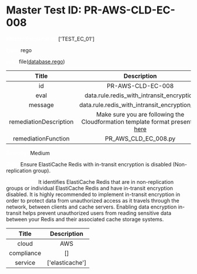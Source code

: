 



# Master Test ID: PR-AWS-CLD-EC-008


***<font color="white">Master Snapshot Id:</font>*** ['TEST_EC_01']

***<font color="white">type:</font>*** rego

***<font color="white">rule:</font>*** file([database.rego])  
  
  
  
  

|Title|Description|
| :---: | :---: |
|id|PR-AWS-CLD-EC-008|
|eval|data.rule.redis_with_intransit_encryption|
|message|data.rule.redis_with_intransit_encryption_err|
|remediationDescription|Make sure you are following the Cloudformation template format presented <a href='https://boto3.amazonaws.com/v1/documentation/api/latest/reference/services/elasticache.html#ElastiCache.Client.describe_cache_clusters' target='_blank'>here</a>|
|remediationFunction|PR_AWS_CLD_EC_008.py|


***<font color="white">Severity:</font>*** Medium

***<font color="white">Title:</font>*** Ensure ElastiCache Redis with in-transit encryption is disabled (Non-replication group).

***<font color="white">Description:</font>*** It identifies ElastiCache Redis that are in non-replication groups or individual ElastiCache Redis and have in-transit encryption disabled. It is highly recommended to implement in-transit encryption in order to protect data from unauthorized access as it travels through the network, between clients and cache servers. Enabling data encryption in-transit helps prevent unauthorized users from reading sensitive data between your Redis and their associated cache storage systems.  
  
  

|Title|Description|
| :---: | :---: |
|cloud|AWS|
|compliance|[]|
|service|['elasticache']|



[database.rego]: https://github.com/prancer-io/prancer-compliance-test/tree/master/aws/cloud/database.rego
